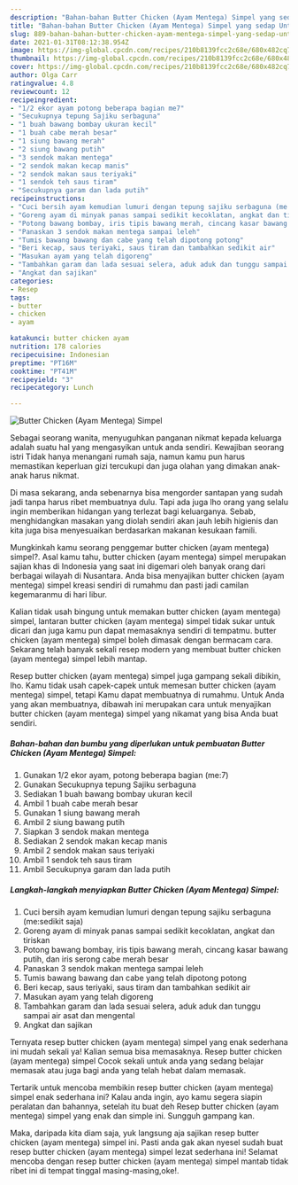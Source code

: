 ```yaml
---
description: "Bahan-bahan Butter Chicken (Ayam Mentega) Simpel yang sedap Untuk Jualan"
title: "Bahan-bahan Butter Chicken (Ayam Mentega) Simpel yang sedap Untuk Jualan"
slug: 889-bahan-bahan-butter-chicken-ayam-mentega-simpel-yang-sedap-untuk-jualan
date: 2021-01-31T08:12:38.954Z
image: https://img-global.cpcdn.com/recipes/210b8139fcc2c68e/680x482cq70/butter-chicken-ayam-mentega-simpel-foto-resep-utama.jpg
thumbnail: https://img-global.cpcdn.com/recipes/210b8139fcc2c68e/680x482cq70/butter-chicken-ayam-mentega-simpel-foto-resep-utama.jpg
cover: https://img-global.cpcdn.com/recipes/210b8139fcc2c68e/680x482cq70/butter-chicken-ayam-mentega-simpel-foto-resep-utama.jpg
author: Olga Carr
ratingvalue: 4.8
reviewcount: 12
recipeingredient:
- "1/2 ekor ayam potong beberapa bagian me7"
- "Secukupnya tepung Sajiku serbaguna"
- "1 buah bawang bombay ukuran kecil"
- "1 buah cabe merah besar"
- "1 siung bawang merah"
- "2 siung bawang putih"
- "3 sendok makan mentega"
- "2 sendok makan kecap manis"
- "2 sendok makan saus teriyaki"
- "1 sendok teh saus tiram"
- "Secukupnya garam dan lada putih"
recipeinstructions:
- "Cuci bersih ayam kemudian lumuri dengan tepung sajiku serbaguna (me:sedikit saja)"
- "Goreng ayam di minyak panas sampai sedikit kecoklatan, angkat dan tiriskan"
- "Potong bawang bombay, iris tipis bawang merah, cincang kasar bawang putih, dan iris serong cabe merah besar"
- "Panaskan 3 sendok makan mentega sampai leleh"
- "Tumis bawang bawang dan cabe yang telah dipotong potong"
- "Beri kecap, saus teriyaki, saus tiram dan tambahkan sedikit air"
- "Masukan ayam yang telah digoreng"
- "Tambahkan garam dan lada sesuai selera, aduk aduk dan tunggu sampai air asat dan mengental"
- "Angkat dan sajikan"
categories:
- Resep
tags:
- butter
- chicken
- ayam

katakunci: butter chicken ayam 
nutrition: 178 calories
recipecuisine: Indonesian
preptime: "PT16M"
cooktime: "PT41M"
recipeyield: "3"
recipecategory: Lunch

---
```



![Butter Chicken (Ayam Mentega) Simpel](https://img-global.cpcdn.com/recipes/210b8139fcc2c68e/680x482cq70/butter-chicken-ayam-mentega-simpel-foto-resep-utama.jpg)

Sebagai seorang wanita, menyuguhkan panganan nikmat kepada keluarga adalah suatu hal yang mengasyikan untuk anda sendiri. Kewajiban seorang istri Tidak hanya menangani rumah saja, namun kamu pun harus memastikan keperluan gizi tercukupi dan juga olahan yang dimakan anak-anak harus nikmat.

Di masa  sekarang, anda sebenarnya bisa mengorder santapan yang sudah jadi tanpa harus ribet membuatnya dulu. Tapi ada juga lho orang yang selalu ingin memberikan hidangan yang terlezat bagi keluarganya. Sebab, menghidangkan masakan yang diolah sendiri akan jauh lebih higienis dan kita juga bisa menyesuaikan berdasarkan makanan kesukaan famili. 



Mungkinkah kamu seorang penggemar butter chicken (ayam mentega) simpel?. Asal kamu tahu, butter chicken (ayam mentega) simpel merupakan sajian khas di Indonesia yang saat ini digemari oleh banyak orang dari berbagai wilayah di Nusantara. Anda bisa menyajikan butter chicken (ayam mentega) simpel kreasi sendiri di rumahmu dan pasti jadi camilan kegemaranmu di hari libur.

Kalian tidak usah bingung untuk memakan butter chicken (ayam mentega) simpel, lantaran butter chicken (ayam mentega) simpel tidak sukar untuk dicari dan juga kamu pun dapat memasaknya sendiri di tempatmu. butter chicken (ayam mentega) simpel boleh dimasak dengan bermacam cara. Sekarang telah banyak sekali resep modern yang membuat butter chicken (ayam mentega) simpel lebih mantap.

Resep butter chicken (ayam mentega) simpel juga gampang sekali dibikin, lho. Kamu tidak usah capek-capek untuk memesan butter chicken (ayam mentega) simpel, tetapi Kamu dapat membuatnya di rumahmu. Untuk Anda yang akan membuatnya, dibawah ini merupakan cara untuk menyajikan butter chicken (ayam mentega) simpel yang nikamat yang bisa Anda buat sendiri.

<!--inarticleads1-->

##### Bahan-bahan dan bumbu yang diperlukan untuk pembuatan Butter Chicken (Ayam Mentega) Simpel:

1. Gunakan 1/2 ekor ayam, potong beberapa bagian (me:7)
1. Gunakan Secukupnya tepung Sajiku serbaguna
1. Sediakan 1 buah bawang bombay ukuran kecil
1. Ambil 1 buah cabe merah besar
1. Gunakan 1 siung bawang merah
1. Ambil 2 siung bawang putih
1. Siapkan 3 sendok makan mentega
1. Sediakan 2 sendok makan kecap manis
1. Ambil 2 sendok makan saus teriyaki
1. Ambil 1 sendok teh saus tiram
1. Ambil Secukupnya garam dan lada putih




<!--inarticleads2-->

##### Langkah-langkah menyiapkan Butter Chicken (Ayam Mentega) Simpel:

1. Cuci bersih ayam kemudian lumuri dengan tepung sajiku serbaguna (me:sedikit saja)
1. Goreng ayam di minyak panas sampai sedikit kecoklatan, angkat dan tiriskan
1. Potong bawang bombay, iris tipis bawang merah, cincang kasar bawang putih, dan iris serong cabe merah besar
1. Panaskan 3 sendok makan mentega sampai leleh
1. Tumis bawang bawang dan cabe yang telah dipotong potong
1. Beri kecap, saus teriyaki, saus tiram dan tambahkan sedikit air
1. Masukan ayam yang telah digoreng
1. Tambahkan garam dan lada sesuai selera, aduk aduk dan tunggu sampai air asat dan mengental
1. Angkat dan sajikan




Ternyata resep butter chicken (ayam mentega) simpel yang enak sederhana ini mudah sekali ya! Kalian semua bisa memasaknya. Resep butter chicken (ayam mentega) simpel Cocok sekali untuk anda yang sedang belajar memasak atau juga bagi anda yang telah hebat dalam memasak.

Tertarik untuk mencoba membikin resep butter chicken (ayam mentega) simpel enak sederhana ini? Kalau anda ingin, ayo kamu segera siapin peralatan dan bahannya, setelah itu buat deh Resep butter chicken (ayam mentega) simpel yang enak dan simple ini. Sungguh gampang kan. 

Maka, daripada kita diam saja, yuk langsung aja sajikan resep butter chicken (ayam mentega) simpel ini. Pasti anda gak akan nyesel sudah buat resep butter chicken (ayam mentega) simpel lezat sederhana ini! Selamat mencoba dengan resep butter chicken (ayam mentega) simpel mantab tidak ribet ini di tempat tinggal masing-masing,oke!.

